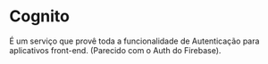 # Cognito

É um serviço que provê toda a funcionalidade de Autenticação para aplicativos
front-end. (Parecido com o Auth do Firebase).
